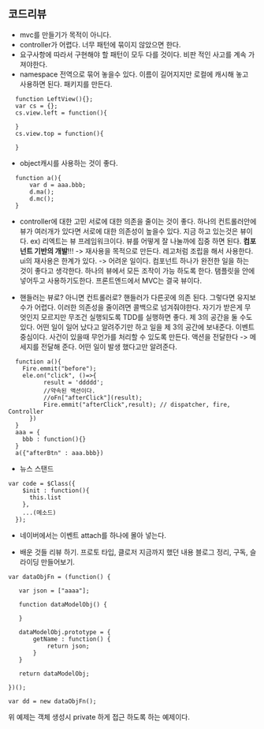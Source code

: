 ## 코드리뷰
- mvc를 만들기가 목적이 아니다.
- controller가 어렵다. 너무 패턴에 묶이지 않았으면 한다.
- 요구사항에 따라서 구현해야 할 패턴이 모두 다를 것이다. 비판 적인 사고를 계속 가져야한다.
- namespace 전역으로 묶어 놓을수 있다. 이름이 길어지지만 로컬에 캐시해 놓고 사용하면 된다. 패키지를 만든다.
~~~
  function LeftView(){};
  var cs = {};
  cs.view.left = function(){

  }
  cs.view.top = function(){

  }
~~~

- object캐시를 사용하는 것이 좋다.
~~~
  function a(){
      var d = aaa.bbb;
      d.ma();
      d.mc();
  }
~~~

- controller에 대한 고민
서로에 대한 의존을 줄이는 것이 좋다.
하나의 컨트롤러안에 뷰가 여러개가 있다면 서로에 대한 의존성이 높을수 있다.
지금 하고 있는것은 뷰이다.
ex) 리엑트는 뷰 프레임워크이다.
뷰를 어떻게 잘 나눌까에 집중 하면 된다.
**컴포넌트 기반의 개발**!!! -> 재사용을 목적으로 만든다.
레고처럼 조립을 해서 사용한다.
ui의 재사용은 한계가 있다. -> 어려운 일이다.
컴포넌트 하나가 완전한 일을 하는 것이 좋다고 생각한다.
하나의 뷰에서 모든 조작이 가능 하도록 한다. 탬플릿을 안에 넣어두고 사용하기도한다.
프론트엔드에서 MVC는 결국 뷰이다.

- 핸들러는 뷰로? 아니면 컨트롤러로?
핸들러가 다른곳에 의존 된다. 그렇다면 유지보수가 어렵다.
이러한 의존성을 줄이려면 콜백으로 넘겨줘야한다.
자기가 받은게 무엇인지 모르지만 무조건 실행되도록
TDD를 실행하면 좋다.
제 3의 공간을 둘 수도 있다. 어떤 일이 일어 났다고 알려주기만 하고 일을 제 3의 공간에 보내준다.
이벤트 중심이다. 사건이 있을때 무언가를 처리할 수 있도록 만든다.
액션을 전달한다 -> 메세지를 전달해 준다.
어떤 일이 발생 했다고만 알려준다.


~~~
  function a(){
    Fire.emmit("before");
    ele.on("click", ()=>{
          result = 'ddddd';
          //약속된 액션이다.
          //oFn["afterClick"](result);
          Fire.emmit("afterClick",result); // dispatcher, fire, Controller
      })
  }
  aaa = {
    bbb : function(){}
  }
  a({"afterBtn" : aaa.bbb})
~~~

- 뉴스 스탠드
~~~
var code = $Class({
    $init : function(){
      this.list
    },
    ...(메소드)
  });
~~~


- 네이버에서는 이벤트 attach를 하나에 몰아 넣는다.

- 배운 것들 리뷰 하기.
프로토 타입, 클로저
지금까지 했던 내용 블로그 정리,
구독, 슬라이딩 만들어보기.

~~~
var dataObjFn = (function() {

   var json = ["aaaa"];

   function dataModelObj() {

   }

   dataModelObj.prototype = {
       getName : function() {
           return json;
       }
   }

   return dataModelObj;

})();

var dd = new dataObjFn();
~~~
위 예제는 객체 생성시 private 하게 접근 하도록 하는 예제이다.
